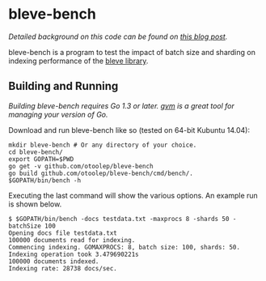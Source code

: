 bleve-bench
======

*Detailed background on this code can be found on [this blog post](http://www.philipotoole.com/increasing-bleve-performance-sharding/).*

bleve-bench is a program to test the impact of batch size and sharding on indexing performance of the [bleve library](https://github.com/blevesearch/bleve).

## Building and Running
*Building bleve-bench requires Go 1.3 or later. [gvm](https://github.com/moovweb/gvm) is a great tool for managing your version of Go.*

Download and run bleve-bench like so (tested on 64-bit Kubuntu 14.04):

    mkdir bleve-bench # Or any directory of your choice.
    cd bleve-bench/
    export GOPATH=$PWD
    go get -v github.com/otoolep/bleve-bench
    go build github.com/otoolep/bleve-bench/cmd/bench/.
    $GOPATH/bin/bench -h

Executing the last command will show the various options. An example run is shown below.

    $ $GOPATH/bin/bench -docs testdata.txt -maxprocs 8 -shards 50 -batchSize 100
    Opening docs file testdata.txt
    100000 documents read for indexing.
    Commencing indexing. GOMAXPROCS: 8, batch size: 100, shards: 50.
    Indexing operation took 3.479690221s
    100000 documents indexed.
    Indexing rate: 28738 docs/sec.




